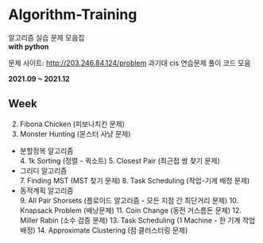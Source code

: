 # Algorithm-Training
알고리즘 실습 문제 모음집<br>
__with python__

문제 사이트: http://203.246.84.124/problem
과기대 cis 연습문제 풀이 코드 모음

__2021.09 ~ 2021.12__

## Week
  2. Fibona Chicken (피보나치킨 문제)
  3. Monster Hunting (몬스터 사냥 문제)<br>
- 분할정복 알고리즘 <br>
  4. 1k Sorting (정렬 - 퀵소트)
  5. Closest Pair (최근접 쌍 찾기 문제)
- 그리디 알고리즘<br>
  7. Finding MST (MST 찾기 문제)
  8. Task Scheduling (작업-기계 배정 문제)<br>
- 동적계획 알고리즘<br>
  9. All Pair Shorsets (플로이드 알고리즘 - 모든 지점 간 최단거리 문제)
  10. Knapsack Problem (배낭문제)
  11. Coin Change (동전 거스름돈 문제)
  12. Miller Rabin (소수 검증 문제)
  13. Task Scheduling (1 Machine - 한 기계 작업배정)
  14. Approximate Clustering (점 클러스터링 문제)
